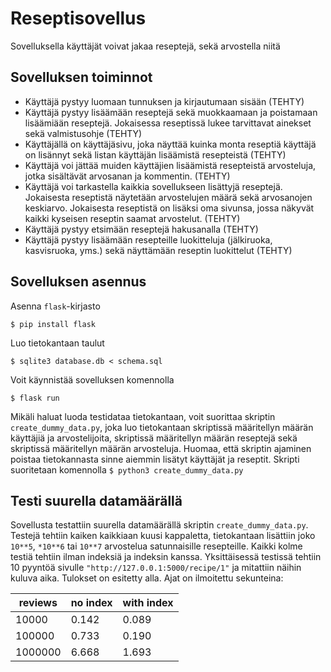 # Reseptisovellus

Sovelluksella käyttäjät voivat jakaa reseptejä, sekä arvostella niitä
## Sovelluksen toiminnot
* Käyttäjä pystyy luomaan tunnuksen ja kirjautumaan sisään (TEHTY)
* Käyttäjä pystyy lisäämään reseptejä sekä muokkaamaan ja poistamaan lisäämiään reseptejä. Jokaisessa reseptissä lukee tarvittavat ainekset sekä valmistusohje (TEHTY)
* Käyttäjällä on käyttäjäsivu, joka näyttää kuinka monta reseptiä käyttäjä on lisännyt sekä listan käyttäjän lisäämistä resepteistä (TEHTY)
* Käyttäjä voi jättää muiden käyttäjien lisäämistä resepteistä arvosteluja, jotka sisältävät arvosanan ja kommentin. (TEHTY)
* Käyttäjä voi tarkastella kaikkia sovellukseen lisättyjä reseptejä. Jokaisesta reseptistä näytetään arvostelujen määrä sekä arvosanojen keskiarvo. Jokaisesta reseptistä on lisäksi oma sivunsa, jossa näkyvät kaikki kyseisen reseptin saamat arvostelut. (TEHTY)
* Käyttäjä pystyy etsimään reseptejä hakusanalla (TEHTY)
* Käyttäjä pystyy lisäämään resepteille luokitteluja (jälkiruoka, kasvisruoka, yms.) sekä näyttämään reseptin luokittelut (TEHTY)
  
## Sovelluksen asennus

Asenna ```flask```-kirjasto

```$ pip install flask```

Luo tietokantaan taulut

```$ sqlite3 database.db < schema.sql```

Voit käynnistää sovelluksen komennolla

```$ flask run```

Mikäli haluat luoda testidataa tietokantaan, voit suorittaa skriptin ```create_dummy_data.py```, joka luo tietokantaan skriptissä määritellyn määrän käyttäjiä ja arvostelijoita, skriptissä määritellyn määrän reseptejä sekä skriptissä määritellyn määrän arvosteluja. Huomaa, että skriptin ajaminen poistaa tietokannasta sinne aiemmin lisätyt käyttäjät ja reseptit. Skripti suoritetaan komennolla ```$ python3 create_dummy_data.py```

## Testi suurella datamäärällä

Sovellusta testattiin suurella datamäärällä skriptin ```create_dummy_data.py```. Testejä tehtiin kaiken kaikkiaan kuusi kappaletta, tietokantaan lisättiin joko `10**5`, `*10**6` tai `10**7` arvostelua satunnaisille resepteille. Kaikki kolme testiä tehtiin ilman indeksiä ja indeksin kanssa. Yksittäisessä testissä tehtiin 10 pyyntöä sivulle `"http://127.0.0.1:5000/recipe/1"` ja mitattiin näihin kuluva aika. Tulokset on esitetty alla. Ajat on ilmoitettu sekunteina:

| reviews | no index | with index |
| --------| -------- | ---------- |
| 10000   | 0.142    | 0.089      |
| 100000  | 0.733    | 0.190      |
| 1000000 | 6.668    | 1.693      |
